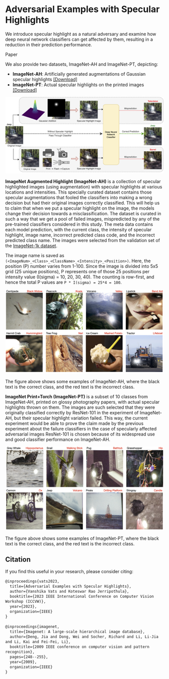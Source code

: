 # Adversarial Examples with Specular Highlights

We introduce specular highlight as a natural adversary and examine how deep neural network classifiers can get affected by them, resulting in a reduction in their prediction performance.

Paper

We also provide two datasets, ImageNet-AH and ImageNet-PT, depicting:

- **ImageNet-AH**: Artificially generated augmentations of Gaussian specular highlights [[Download]](https://drive.google.com/drive/folders/1xEwymaOZnKzOiBqqdBrurMTNIgP5ZYuk?usp=sharing)
- **ImageNet-PT**: Actual specular highlights on the printed images [[Download]](https://drive.google.com/drive/folders/14BqEKZYOWqP7Jsi4O1W18A3qucUG80oh?usp=sharing)

![teaser](assets/teaser_jeep.png)

**ImageNet Augmented Highlight (ImageNet-AH)** is a collection of specular highlighted images (using augmentation) with specular highlights at various locations and intensities. This specially curated dataset contains those specular augmentations that fooled the classifiers into making a wrong decision but had their original images correctly classified. This will help us to claim that when we put a specular highlight on the image, the models change their decision towards a misclassification. The dataset is curated in such a way that we get a pool of failed images, mispredicted by any of the pre-trained classifiers considered in this study. The meta data contains each model prediction, with the current class, the intensity of specular highlight, image name, incorrect predicted class code, and the incorrect predicted class name. The images were selected from the validation set of the [ImageNet-1k dataset](https://www.image-net.org/).

The image name is saved as ```(<ImageNum>_<Class>_<ClassName>_<Intensity>_<Position>)```. Here, the position (P) number varies from 1-100. Since the image is divided into 5x5 grid (25 unique positions), P represents one of those 25 positions per intensity value (I(sigma) = 10, 20, 30, 40). The counting is row-first, and hence the total P values are ```P * I(sigma) = 25*4 = 100```. 

![ah](assets/exp1_mis_newpng.png)

The figure above shows some examples of ImageNet-AH, where the black text is the correct class, and the red text is the incorrect class.


**ImageNet Print+Torch (ImageNet-PT)** is a subset of 10 classes from ImageNet-AH, printed on glossy photography papers, with actual specular highlights thrown on them. The images are such selected that they were originally classified correctly by ResNet-101 in the experiment of ImageNet-AH, but their specular highlight variation failed. This way, the current experiment would be able to prove the claim made by the previous experiment
about the failure classifiers in the case of specularly affected adversarial images ResNet-101 is chosen because of its widespread use and good classifier performance on ImageNet-AH.

![pt](assets/exp2_mis.png)

The figure above shows some examples of ImageNet-PT, where the black text is the correct class, and the red text is the incorrect class.

## Citation
If you find this useful in your research, please consider citing:
```
@inproceedings{vats2023,
  title={Adversarial Examples with Specular Highlights},
  author={Vanshika Vats and Koteswar Rao Jerripothula},
  booktitle={2023 IEEE International Conference on Computer Vision Workshop (ICCVW)},
  year={2023},
  organization={IEEE}
}

@inproceedings{imagenet,
  title={Imagenet: A large-scale hierarchical image database},
  author={Deng, Jia and Dong, Wei and Socher, Richard and Li, Li-Jia and Li, Kai and Fei-Fei, Li},
  booktitle={2009 IEEE conference on computer vision and pattern recognition},
  pages={248--255},
  year={2009},
  organization={IEEE}
}

```



